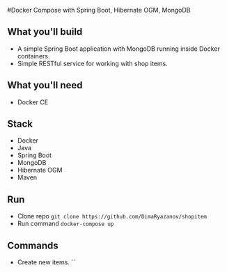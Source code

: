 #Docker Compose with Spring Boot, Hibernate OGM, MongoDB

## What you'll build
- A simple Spring Boot application with MongoDB running inside Docker containers.
- Simple RESTful service for working with shop items.

## What you'll need
- Docker CE

## Stack
- Docker
- Java
- Spring Boot
- MongoDB
- Hibernate OGM
- Maven

## Run
- Clone repo `git clone https://github.com/DimaRyazanov/shopitem`
- Run command `docker-compose up`

## Commands
- Create new items.
``


